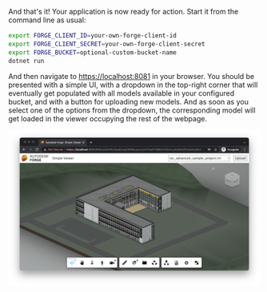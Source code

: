 And that's it! Your application is now ready for action. Start it from the command line as usual:

```bash
export FORGE_CLIENT_ID=your-own-forge-client-id
export FORGE_CLIENT_SECRET=your-own-forge-client-secret
export FORGE_BUCKET=optional-custom-bucket-name
dotnet run
```

And then navigate to [https://localhost:8081](https://localhost:8081) in your browser. You should be
presented with a simple UI, with a dropdown in the top-right corner that will eventually get populated
with all models available in your configured bucket, and with a button for uploading new models.
And as soon as you select one of the options from the dropdown, the corresponding model will get loaded
in the viewer occupying the rest of the webpage.

![Final App](./result.png)
